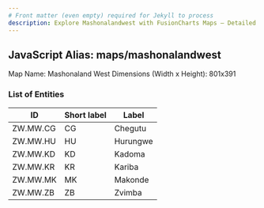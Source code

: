 ```yaml
---
# Front matter (even empty) required for Jekyll to process
description: Explore Mashonalandwest with FusionCharts Maps – Detailed features for seamless integration. Try now & enhance your data visualization today! 
---
```


## JavaScript Alias: maps/mashonalandwest

Map Name: Mashonaland West
Dimensions (Width x Height): 801x391





### List of Entities

ID | Short label | Label
---|---|---|
ZW.MW.CG|CG|Chegutu
ZW.MW.HU|HU|Hurungwe
ZW.MW.KD|KD|Kadoma
ZW.MW.KR|KR|Kariba
ZW.MW.MK|MK|Makonde
ZW.MW.ZB|ZB|Zvimba